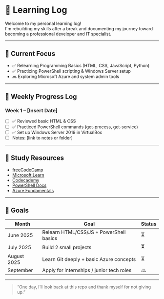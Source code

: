 # 📘 Learning Log

Welcome to my personal learning log!  
I'm rebuilding my skills after a break and documenting my journey toward becoming a professional developer and IT specialist.

---

## 🔄 Current Focus

- ✅ Relearning Programming Basics (HTML, CSS, JavaScript, Python)
- ✅ Practicing PowerShell scripting & Windows Server setup
- 🔜 Exploring Microsoft Azure and system admin tools

---

## 📅 Weekly Progress Log

### Week 1 – [Insert Date]
- [ ] ✅ Reviewed basic HTML & CSS
- [ ] ✅ Practiced PowerShell commands (get-process, get-service)
- [ ] ✅ Set up Windows Server 2019 in VirtualBox
- [ ] Notes: [link to notes or folder]

---

## 🧠 Study Resources

- [freeCodeCamp](https://www.freecodecamp.org/)
- [Microsoft Learn](https://learn.microsoft.com/en-us/training/)
- [Codecademy](https://www.codecademy.com/)
- [PowerShell Docs](https://learn.microsoft.com/en-us/powershell/)
- [Azure Fundamentals](https://learn.microsoft.com/en-us/training/paths/azure-fundamentals/)

---

## 🎯 Goals

| Month        | Goal                                       | Status |
|--------------|--------------------------------------------|--------|
| June 2025    | Relearn HTML/CSS/JS + PowerShell basics    | ⏳     |
| July 2025    | Build 2 small projects                     | ⏳     |
| August 2025  | Learn Git deeply + basic Azure concepts    | ⏳     |
| September    | Apply for internships / junior tech roles  | 🔜     |

---

> “One day, I’ll look back at this repo and thank myself for not giving up.”
